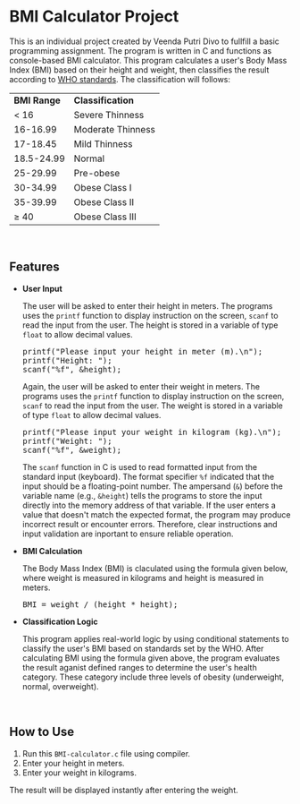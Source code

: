 # BMI Calculator Project

This is an individual project created by Veenda Putri Divo to fullfill a basic programming assignment. The program is written in C and functions as console-based BMI calculator. This program calculates a user's Body Mass Index (BMI) based on their height and weight, then classifies the result according to [WHO standards](https://www.who.int/data/gho/data/themes/topics/topic-details/GHO/body-mass-index). The classification will follows:
<table>
   <tr>
      <td><strong>BMI Range</strong></td>
      <td><strong>Classification</strong></td>
   </tr>
   <tr>
      <td>&lt; 16</td>
      <td>Severe Thinness</td>
   </tr>
   <tr>
      <td>16-16.99</td>
      <td>Moderate Thinness</td>
   </tr>
   <tr>
      <td>17-18.45</td>
      <td>Mild Thinness</td>
   </tr>
   <tr>
      <td>18.5-24.99</td>
      <td>Normal</td>
   </tr>
   <tr>
      <td>25-29.99</td>
      <td>Pre-obese</td>
   </tr>
   <tr>
      <td>30-34.99</td>
      <td>Obese Class I</td>
   </tr>
   <tr>
      <td>35-39.99</td>
      <td>Obese Class II</td>
   </tr>
   <tr>
      <td>≥ 40</td>
      <td>Obese Class III</td>
   </tr>
</table>

<br>

## Features

-  **User Input**
   <p>The user will be asked to enter their height in meters. The programs uses the <code>printf</code> function to display instruction on the screen, <code>scanf</code> to read the input from the user. The height is stored in a variable of type <code>float</code> to allow decimal values.</p>
   <pre>
   printf("Please input your height in meter (m).\n");
   printf("Height: ");
   scanf("%f", &height);
   </pre>
   
   <p>Again, the user will be asked to enter their weight in meters. The programs uses the <code>printf</code> function to display instruction on the screen, <code>scanf</code> to read the input from the user. The weight is stored in a variable of type <code>float</code> to allow decimal values.</p>
   <pre>
   printf("Please input your weight in kilogram (kg).\n");
   printf("Weight: ");
   scanf("%f", &weight);
   </pre>

   <p>The <code>scanf</code> function in C is used to read formatted input from the standard input (keyboard). The format specifier <code>%f</code> indicated that the input should be a floating-point number. The ampersand (<code>&</code>) before the variable name (e.g., <code>&height</code>) tells the programs to store the input directly into the memory address of that variable. If the user enters a value that doesn't match the expected format, the program may produce incorrect result or encounter errors. Therefore, clear instructions and input validation are inportant to ensure reliable operation.</p>

-  **BMI Calculation**
   <p>The Body Mass Index (BMI) is claculated using the formula given below, where weight is measured in kilograms and height is measured in meters.
   <pre>
   BMI = weight / (height * height);
   </pre>
   
-  **Classification Logic**
   <p>   This program applies real-world logic by using conditional statements to classify the user's BMI based on standards set by the WHO. After calculating BMI using the formula given above, the program evaluates the result aganist defined ranges to determine the user's health category. These category include three levels of obesity (underweight, normal, overweight).</p>

<br>

## How to Use
1. Run this <code>BMI-calculator.c</code> file using compiler.
2. Enter your height in meters.
3. Enter your weight in kilograms.
<p>The result will be displayed instantly after entering the weight.</p>

